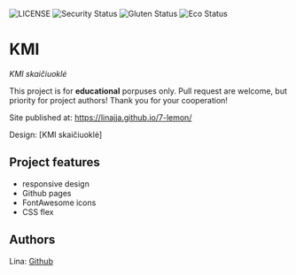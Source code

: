 ![LICENSE](https://img.shields.io/badge/license-MIT-blue.svg?style=flat-square)
![Security Status](https://img.shields.io/security-headers?label=Security&url=https%3A%2F%2Fgithub.com&style=flat-square)
![Gluten Status](https://img.shields.io/badge/Gluten-Free-green.svg)
![Eco Status](https://img.shields.io/badge/ECO-Friendly-green.svg)

# KMI

_KMI skaičiuoklė_

This project is for **educational** porpuses only. Pull request are welcome, but priority for project authors! Thank you for your cooperation!

Site published at: https://linajja.github.io/7-lemon/

Design: [KMI skaičiuoklė]

## Project features

-   responsive design
-   Github pages
-   FontAwesome icons
-   CSS flex

## Authors

Lina: [Github](https://github.com/linajja)

